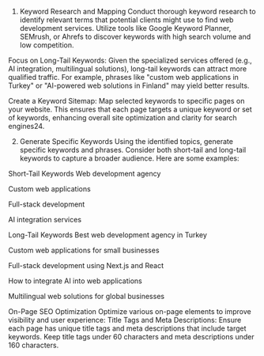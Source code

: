 1. Keyword Research and Mapping
Conduct thorough keyword research to identify relevant terms that potential clients might use to find web development services. Utilize tools like Google Keyword Planner, SEMrush, or Ahrefs to discover keywords with high search volume and low competition.

Focus on Long-Tail Keywords: Given the specialized services offered (e.g., AI integration, multilingual solutions), long-tail keywords can attract more qualified traffic. For example, phrases like "custom web applications in Turkey" or "AI-powered web solutions in Finland" may yield better results.

Create a Keyword Sitemap: Map selected keywords to specific pages on your website. This ensures that each page targets a unique keyword or set of keywords, enhancing overall site optimization and clarity for search engines24.

2. Generate Specific Keywords
Using the identified topics, generate specific keywords and phrases. Consider both short-tail and long-tail keywords to capture a broader audience. Here are some examples:

Short-Tail Keywords
Web development agency

Custom web applications

Full-stack development

AI integration services

Long-Tail Keywords
Best web development agency in Turkey

Custom web applications for small businesses

Full-stack development using Next.js and React

How to integrate AI into web applications

Multilingual web solutions for global businesses

On-Page SEO Optimization
Optimize various on-page elements to improve visibility and user experience:
Title Tags and Meta Descriptions: Ensure each page has unique title tags and meta descriptions that include target keywords. Keep title tags under 60 characters and meta descriptions under 160 characters.

